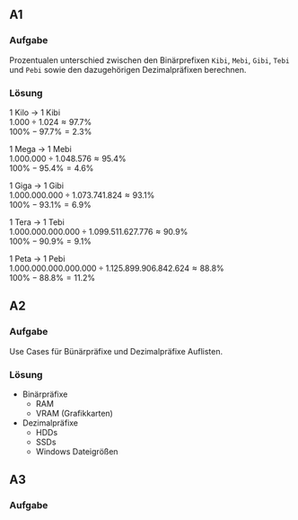 ## A1
### Aufgabe
  Prozentualen unterschied zwischen den Binärprefixen `Kibi`, `Mebi`, `Gibi`, `Tebi` und `Pebi` sowie den dazugehörigen Dezimalpräfixen berechnen.
### Lösung
  1 Kilo -> 1 Kibi<br>
  $1.000 \div 1.024 \approx 97.7\%$<br>
  $100\% - 97.7\% = 2.3\%$<br>

  1 Mega -> 1 Mebi<br>
  $1.000.000 \div 1.048.576 \approx 95.4\%$<br>
  $100\% - 95.4\% = 4.6\%$<br>
  
  1 Giga -> 1 Gibi<br>
  $1.000.000.000 \div 1.073.741.824 \approx 93.1\%$<br>
  $100\% - 93.1\% = 6.9\%$<br>

  1 Tera -> 1 Tebi<br>
  $1.000.000.000.000 \div 1.099.511.627.776 \approx 90.9\%$<br>
  $100\% - 90.9\% = 9.1\%$<br>

  1 Peta -> 1 Pebi<br>
  $1.000.000.000.000.000 \div 1.125.899.906.842.624 \approx 88.8\%$<br>
  $100\% - 88.8\% = 11.2\%$<br>

## A2
### Aufgabe
  Use Cases für Bünärpräfixe und Dezimalpräfixe Auflisten.
### Lösung
  - Binärpräfixe
    - RAM
    - VRAM (Grafikkarten)
  - Dezimalpräfixe
    - HDDs
    - SSDs
    - Windows Dateigrößen

## A3
### Aufgabe

